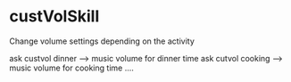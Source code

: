 # custVolSkill

Change volume settings depending on the activity

ask custvol dinner --> music volume for dinner time
ask cutvol cooking --> music volume for cooking time
....
